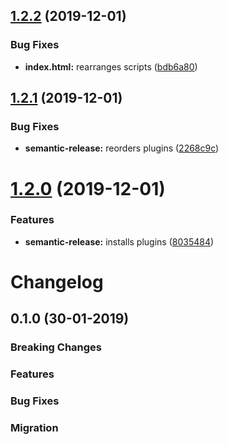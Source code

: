 ## [1.2.2](https://github.com/mateja176/react-hot-starter/compare/v1.2.1...v1.2.2) (2019-12-01)


### Bug Fixes

* **index.html:** rearranges scripts ([bdb6a80](https://github.com/mateja176/react-hot-starter/commit/bdb6a80397d251bccd110589a5e1a0c3f94f5675))

## [1.2.1](https://github.com/mateja176/react-hot-starter/compare/v1.2.0...v1.2.1) (2019-12-01)


### Bug Fixes

* **semantic-release:** reorders plugins ([2268c9c](https://github.com/mateja176/react-hot-starter/commit/2268c9c2d4cd0ade920188f35c53e57e34fc87fd))

# [1.2.0](https://github.com/mateja176/react-hot-starter/compare/v1.1.1...v1.2.0) (2019-12-01)


### Features

* **semantic-release:** installs plugins ([8035484](https://github.com/mateja176/react-hot-starter/commit/8035484f8e0077795f4a445568b7c9f6d7214ec3))

# Changelog

## 0.1.0 (30-01-2019)

### Breaking Changes

### Features

### Bug Fixes

### Migration
